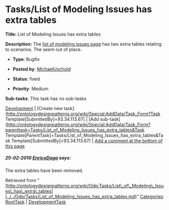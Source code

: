 #  Tasks/List of Modeling Issues has extra tables


__Title:__ List of Modeling Issues has extra tables


__Description:__ The  [list of modeling issues page](../../Community/Main.md "Community:Main") has two extra tables relating to scenarios. The seem out of place. 


  





* __Type__: Bugfix
* __Posted by__: [MichaelUschold](../../User/MichaelUschold.md "User:MichaelUschold")
* __Status__: fixed


* __Priority__: Medium




__Sub-tasks__:
This task has no sub-tasks




[Development](../../Odp/Development.md "Odp:Development") | [Create new task](http://ontologydesignpatterns.org/wiki/Special:AddData/Task_Form?Task Template[SubmittedBy]=93.34.113.67).| [Add sub-task](http://ontologydesignpatterns.org/wiki/Special:AddData/Task_Form?parenttask=Tasks/List_of_Modeling_Issues_has_extra_tables&Task Template[ParentTask]=Tasks/List_of_Modeling_Issues_has_extra_tables&Task Template[SubmittedBy]=93.34.113.67) | [Add a comment at the bottom of this page](../index.php@title=Odp%253AAdd_comment&target=Odp%253ATasks%252F../../Odp/Tasks/List_of_Modeling_Issues_has_extra_tables.md#New_comment "http://ontologydesignpatterns.org/wiki/index.php?title=Odp:Add_comment&target=Odp:Tasks/List_of_Modeling_Issues_has_extra_tables#New_comment")
#####  25-02-2010 [EnricoDaga](../../User/EnricoDaga.md "User:EnricoDaga") says:


The extra tables have been removed.





Retrieved from "[http://ontologydesignpatterns.org/wiki/Odp:Tasks/List\_of\_Modeling\_Issues\_has\_extra\_tables](../../Odp/Tasks/List_of_Modeling_Issues_has_extra_tables.md)"
 [Categories](http://ontologydesignpatterns.org/wiki/Special:Categories "Special:Categories"): [RootTask](../../Category/RootTask.md "Category:RootTask") | [DevelopmentTask](../../Category/DevelopmentTask.md "Category:DevelopmentTask")